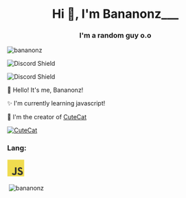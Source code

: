 <h1 align="center">Hi 👋, I'm Bananonz___</h1>
<h3 align="center">I'm a random guy o.o</h3>

<p align="left"> <img src="https://komarev.com/ghpvc/?username=bananonz&label=Profile%20views&color=ff0000&style=flat" alt="bananonz" /> </p>
<p align="left"> <img src="https://discordapp.com/api/guilds/780336977785651221/widget.png?style=shield" alt="Discord Shield"/> </p>
<img src="https://discordapp.com/api/guilds/780336977785651221/widget.png?style=shield" alt="Discord Shield"/>


👋 Hello! It's me, Bananonz!

✨ I'm currently learning javascript!

🎈 I'm the creator of [CuteCat](https://dsc.gg/cute.cat)

<p align="left"> <a href="https://top.gg/bot/766631717078564886">
 <p align="left"> <img src="https://top.gg/api/widget/766631717078564886.svg" alt="CuteCat" />
  </a>

<h3 align="left">Lang:</h3>
<p align="left"> <a href="https://developer.mozilla.org/en-US/docs/Web/JavaScript" target="_blank"> <img src="https://raw.githubusercontent.com/devicons/devicon/master/icons/javascript/javascript-original.svg" alt="javascript" width="40" height="40"/> </a> </p>

<p>&nbsp;<img align="center" src="https://github-readme-stats.vercel.app/api?username=bananonz&show_icons=true&locale=en" alt="bananonz" /></p>
